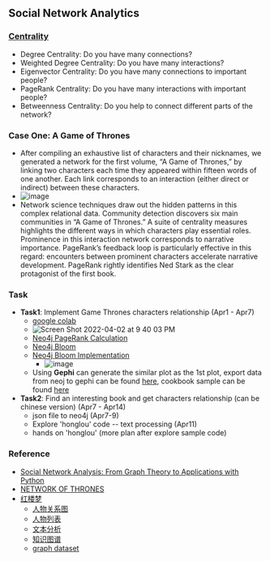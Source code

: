 ## Social Network Analytics

### [Centrality](https://networkofthrones.wordpress.com/a-primer-on-network-analysis/)
* Degree Centrality: Do you have many connections?
* Weighted Degree Centrality: Do you have many interactions?
* Eigenvector Centrality: Do you have many connections to important people?
* PageRank Centrality: Do you have many interactions with important people?
* Betweenness Centrality: Do you help to connect different parts of the network?

### Case One: A Game of Thrones
* After compiling an exhaustive list of characters and their nicknames, we generated a network for the first volume, “A Game of Thrones,” by linking two characters each time they appeared within fifteen words of one another. Each link corresponds to an interaction (either direct or indirect) between these characters.
* ![image](https://user-images.githubusercontent.com/16402963/160734201-2c5da042-1662-4f3a-b105-8a68da96f981.png)
* Network science techniques draw out the hidden patterns in this complex relational data. Community detection discovers six main communities in “A Game of Thrones.” A suite of centrality measures highlights the different ways in which characters play essential roles. Prominence in this interaction network corresponds to narrative importance. PageRank’s feedback loop is particularly effective in this regard: encounters between prominent characters accelerate narrative development. PageRank rightly identifies Ned Stark as the clear protagonist of the first book.

### Task
* **Task1**: Implement Game Thrones characters relationship (Apr1 - Apr7)
  * [google colab](https://colab.research.google.com/drive/1UsA0qwJggviZCnEwDq7BN6ch7Q0UzDSB) 
  * ![Screen Shot 2022-04-02 at 9 40 03 PM](https://user-images.githubusercontent.com/16402963/161407577-518ee71b-7d39-4e64-99ef-12704bba835c.png)
  * [Neo4j PageRank Calculation](https://towardsdatascience.com/how-to-get-started-with-the-new-graph-data-science-library-of-neo4j-3c8fff6107b)
  * [Neo4j Bloom](https://medium.com/neo4j/hands-on-with-the-neo4j-graph-data-science-sandbox-7b780be5a44f)
  * [Neo4j Bloom Implementation](https://github.com/jinfeijoy/graph-analytics/blob/main/fraud_detection/neo4j_cypher_code.md)
    * ![image](https://user-images.githubusercontent.com/16402963/161659310-c3969c3a-0250-43e3-8d16-a5dabf968fa7.png)
  * Using **Gephi** can generate the similar plot as the 1st plot, export data from neoj to gephi can be found [here](https://neo4j.com/labs/apoc/4.1/export/gephi/), cookbook sample can be found [here](https://subscription.packtpub.com/book/big_data_/9781783987405/7/ch07lvl1sec83/previewing-and-fine-tuning-a-graph-in-the-default-curved-mode)
* **Task2**: Find an interesting book and get characters relationship (can be chinese version) (Apr7 - Apr14)
  * json file to neo4j (Apr7-9)
  * Explore 'honglou' code -- text processing (Apr11)
  * hands on 'honglou' (more plan after explore sample code)

### Reference
* [Social Network Analysis: From Graph Theory to Applications with Python](https://towardsdatascience.com/social-network-analysis-from-theory-to-applications-with-python-d12e9a34c2c7)
* [NETWORK OF THRONES](https://networkofthrones.wordpress.com/)
* [红楼梦](http://www.openkg.cn/dataset/honglou)
  * [人物关系图](https://echoma.github.io/novel_datamation/story_of_stone/graph.html)
  * [人物列表](https://www.wiki.zh-cn.nina.az/%E7%BA%A2%E6%A5%BC%E6%A2%A6%E4%BA%BA%E7%89%A9%E5%88%97%E8%A1%A8.html)
  * [文本分析](http://rstudio-pubs-static.s3.amazonaws.com/227559_ee7a18cc09364b9f8630de94cc12e9e2.html)
  * [知识图谱](https://blog.csdn.net/RHJlife/article/details/108586578) 
  * [graph dataset](https://github.com/echoma/think_before_act/tree/master/ss_wiki/1st/source/01_stone_story)

